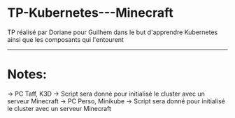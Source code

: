 # TP-Kubernetes---Minecraft
TP réalisé par Doriane pour Guilhem dans le but d'apprendre Kubernetes ainsi que les composants qui l'entourent

---

# Notes:

-> PC Taff, K3D -> Script sera donné pour initialisé le cluster avec un serveur Minecraft
-> PC Perso, Minikube -> Script sera donné pour initialisé le cluster avec un serveur Minecraft